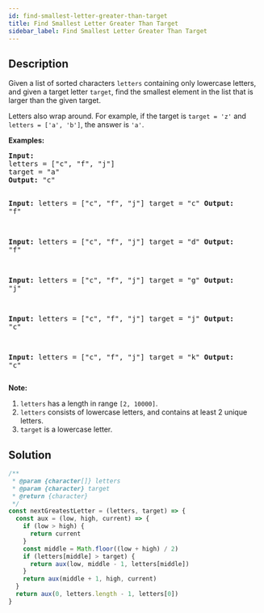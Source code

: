```yaml
---
id: find-smallest-letter-greater-than-target
title: Find Smallest Letter Greater Than Target
sidebar_label: Find Smallest Letter Greater Than Target
---
```

## Description
<div class="description">
<p>
Given a list of sorted characters <code>letters</code> containing only lowercase letters, and given a target letter <code>target</code>, find the smallest element in the list that is larger than the given target.
</p><p>
Letters also wrap around.  For example, if the target is <code>target = 'z'</code> and <code>letters = ['a', 'b']</code>, the answer is <code>'a'</code>.
</p>

<p><b>Examples:</b><br />
<pre>
<b>Input:</b>
letters = ["c", "f", "j"]
target = "a"
<b>Output:</b> "c"

<b>Input:</b>
letters = ["c", "f", "j"]
target = "c"
<b>Output:</b> "f"

<b>Input:</b>
letters = ["c", "f", "j"]
target = "d"
<b>Output:</b> "f"

<b>Input:</b>
letters = ["c", "f", "j"]
target = "g"
<b>Output:</b> "j"

<b>Input:</b>
letters = ["c", "f", "j"]
target = "j"
<b>Output:</b> "c"

<b>Input:</b>
letters = ["c", "f", "j"]
target = "k"
<b>Output:</b> "c"
</pre>
</p>

<p><b>Note:</b><br>
<ol>
<li><code>letters</code> has a length in range <code>[2, 10000]</code>.</li>
<li><code>letters</code> consists of lowercase letters, and contains at least 2 unique letters.</li>
<li><code>target</code> is a lowercase letter.</li>
</ol>
</p>
</div>

## Solution
```javascript
/**
 * @param {character[]} letters
 * @param {character} target
 * @return {character}
 */
const nextGreatestLetter = (letters, target) => {
  const aux = (low, high, current) => {
    if (low > high) {
      return current
    }
    const middle = Math.floor((low + high) / 2)
    if (letters[middle] > target) {
      return aux(low, middle - 1, letters[middle])
    }
    return aux(middle + 1, high, current)
  }
  return aux(0, letters.length - 1, letters[0]) 
}
```